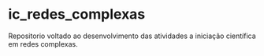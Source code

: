# ic_redes_complexas
Repositorio voltado ao desenvolvimento das atividades a iniciação científica em redes complexas.
